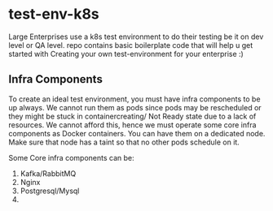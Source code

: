 # test-env-k8s
Large Enterprises use a k8s test environment to do their testing be it on dev level or QA level. 
repo contains basic boilerplate code that will help u get started with Creating your own test-environment for your enterprise :)

## Infra Components
To create an ideal test environment, you must have infra components to be up always. We cannot run them as pods since pods may be rescheduled or they might be stuck in containercreating/ Not Ready state due to a lack of resources. We cannot afford this, hence we must operate some core infra components as Docker containers. You can have them on a dedicated node. Make sure that node has a taint so that no other pods schedule on it. 

Some Core infra components can be:

 1. Kafka/RabbitMQ
 2. Nginx
 3. Postgresql/Mysql
 4. 

<!--stackedit_data:
eyJoaXN0b3J5IjpbLTE3MzY2MjcyODksLTE3MjAwNzA4NjRdfQ
==
-->